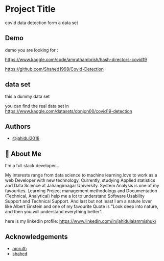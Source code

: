 
# Project Title

covid data detection form a data set 




## Demo

demo you are looking for :

https://www.kaggle.com/code/amruthambrish/hash-directors-covid19

https://github.com/Shahed1998/Covid-Detection 
## data set 

this a dummy data set 

you can find the real data set in 
https://www.kaggle.com/datasets/donjon00/covid19-detection  

## Authors

- [@jahidul2018](https://www.github.com/jahidul2018)


## 🚀 About Me
I'm a full stack developer...

My interests range from data science to machine learning.love to work as a web Developer with new technology. Currently, studying Applied statistics and Data Science at Jahangirnagar University. System Analysis is one of my favourites. Learning Project management methodology and Documentation (Technical, Analytical) help me a lot to understand Software Usability Support and Technical Support. And last but not least I am a nature lover like Albert Einstein and one of my favourite Quote is "Look deep into nature, and then you will understand everything better".

here is my linkedin profile: 
https://www.linkedin.com/in/jahidulalammishuk/
## Acknowledgements


 - [ amruth](https://www.kaggle.com/code/amruthambrish/)
 - [shahed](https://github.com/Shahed1998/)

